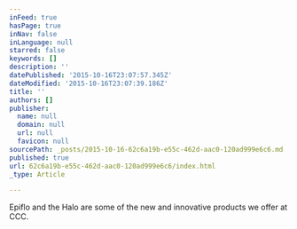 ```yaml
---
inFeed: true
hasPage: true
inNav: false
inLanguage: null
starred: false
keywords: []
description: ''
datePublished: '2015-10-16T23:07:57.345Z'
dateModified: '2015-10-16T23:07:39.186Z'
title: ''
authors: []
publisher:
  name: null
  domain: null
  url: null
  favicon: null
sourcePath: _posts/2015-10-16-62c6a19b-e55c-462d-aac0-120ad999e6c6.md
published: true
url: 62c6a19b-e55c-462d-aac0-120ad999e6c6/index.html
_type: Article

---
```

Epiflo and the Halo are some of the new and innovative products we offer at CCC.